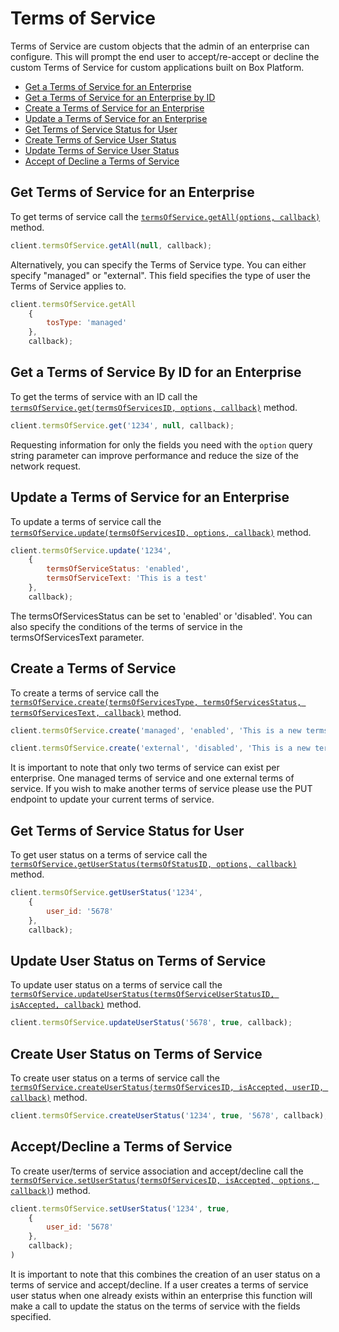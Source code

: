 Terms of Service
================

Terms of Service are custom objects that the admin of an enterprise can configure. This will prompt the
end user to accept/re-accept or decline the custom Terms of Service for custom applications built on
Box Platform. 

* [Get a Terms of Service for an Enterprise](#get-terms-of-service-for-enterprise)
* [Get a Terms of Service for an Enterprise by ID](#get-a-terms-of-service-by-id-for-enterprise)
* [Create a Terms of Service for an Enterprise](#create-a-terms-of-service-for-enterprise)
* [Update a Terms of Service for an Enterprise](#update-a-terms-of-service-for-enterprise)
* [Get Terms of Service Status for User](#get-user-status-on-terms-of-service)
* [Create Terms of Service User Status](#create-user-status-on-terms-of-service)
* [Update Terms of Service User Status](#update-user-status-on-terms-of-service)
* [Accept of Decline a Terms of Service](#accept-or-decline-terms-of-service)



Get Terms of Service for an Enterprise
--------------------------------------

To get terms of service call the [`termsOfService.getAll(options, callback)`](http://opensource.box.com/box-node-sdk/TermsOfService.html#get-terms-of-service-for-enterprise)
method.

```js
client.termsOfService.getAll(null, callback);
```
Alternatively, you can specify the Terms of Service type. You can either specify "managed" or "external". This
field specifies the type of user the Terms of Service applies to. 

```js
client.termsOfService.getAll
	{
		tosType: 'managed'
	},
	callback);
```

Get a Terms of Service By ID for an Enterprise
----------------------------------------------

To get the terms of service with an ID call the [`termsOfService.get(termsOfServicesID, options, callback)`](http://opensource.box.com/box-node-sdk/TermsOfService.html#get-terms-of-service-by-id-for-enterprise)
method.

```js
client.termsOfService.get('1234', null, callback);
```

Requesting information for only the fields you need with the `option` query
string parameter can improve performance and reduce the size of the network
request.

Update a Terms of Service for an Enterprise
-------------------------------------------

To update a terms of service call the [`termsOfService.update(termsOfServicesID, options, callback)`](http://opensource.box.com/box-node-sdk/TermsOfService.html#update-a-terms-of-service-for-enterprise)
method.

```js
client.termsOfService.update('1234', 
	{
		termsOfServiceStatus: 'enabled',
		termsOfServiceText: 'This is a test'
	}, 
	callback);
```

The termsOfServicesStatus can be set to 'enabled' or 'disabled'. You can also specify the conditions of the terms of service in the termsOfServicesText parameter. 

Create a Terms of Service
-------------------------

To create a terms of service call the [`termsOfService.create(termsOfServicesType, termsOfServicesStatus, termsOfServicesText, callback)`](http://opensource.box.com/box-node-sdk/TermsOfService.html#create-a-terms-of-service-for-enterprise)
method.

```js
client.termsOfService.create('managed', 'enabled', 'This is a new terms of service', callback);
```

```js
client.termsOfService.create('external', 'disabled', 'This is a new terms of service but disabled', callback);
```

It is important to note that only two terms of service can exist per enterprise. One managed terms of service and one external terms of service. If you wish to make another terms of service please use the PUT endpoint to update your current terms of service. 

Get Terms of Service Status for User
------------------------------------

To get user status on a terms of service call the [`termsOfService.getUserStatus(termsOfStatusID, options, callback)`](http://opensource.box.com/box-node-sdk/TermsOfServiceUserStatuses.html#get-user-status-on-terms-of-service)
method.

```js
client.termsOfService.getUserStatus('1234',
	{
		user_id: '5678'
	},
	callback);
```

Update User Status on Terms of Service 
--------------------------------------

To update user status on a terms of service call the [`termsOfService.updateUserStatus(termsOfServiceUserStatusID, isAccepted, callback)`](http://opensource.box.com/box-node-sdk/TermsOfService.html#update-user-status-on-terms-of-service)
method.

```js
client.termsOfService.updateUserStatus('5678', true, callback);
```

Create User Status on Terms of Service 
--------------------------------------

To create user status on a terms of service call the [`termsOfService.createUserStatus(termsOfServicesID, isAccepted, userID, callback)`](http://opensource.box.com/box-node-sdk/TermsOfService.html#create-user-status-on-terms-of-service)
method.

```js
client.termsOfService.createUserStatus('1234', true, '5678', callback);
```

Accept/Decline a Terms of Service
---------------------------------

To create user/terms of service association and accept/decline call the [`termsOfService.setUserStatus(termsOfServicesID, isAccepted, options, callback)`](http://opensource.box.com/box-node-sdk/TermsOfService.html#accept-or-decline-terms-of-service))
method.

```js
client.termsOfService.setUserStatus('1234', true, 
	{
		user_id: '5678'
	},
	callback);
)
```

It is important to note that this combines the creation of an user status on a terms of service and 
accept/decline. If a user creates a terms of service user status when one already exists within an enterprise this function will make a call to update the status on the terms of service with the fields specified.